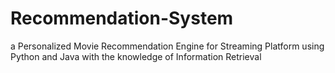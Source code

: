 # Recommendation-System
a Personalized Movie  Recommendation Engine for Streaming Platform using Python and  Java with the knowledge of Information Retrieval
